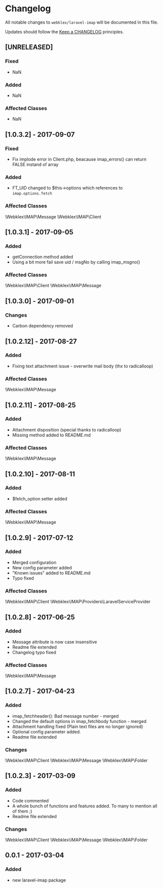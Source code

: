 # Changelog

All notable changes to `webklex/laravel-imap` will be documented in this file.

Updates should follow the [Keep a CHANGELOG](http://keepachangelog.com/) principles.

## [UNRELEASED]
### Fixed
- NaN

### Added
- NaN

### Affected Classes
- NaN


## [1.0.3.2] - 2017-09-07
### Fixed
- Fix implode error in Client.php, beacause imap_errors() can return FALSE instand of array

### Added
- FT_UID changed to $this->options which references to `imap.options.fetch`

### Affected Classes
\Webklex\IMAP\Message
\Webklex\IMAP\Client

## [1.0.3.1] - 2017-09-05
### Added
- getConnection method added
- Using a bit more fail save uid / msgNo by calling imap_msgno()

### Affected Classes
\Webklex\IMAP\Client
\Webklex\IMAP\Message

## [1.0.3.0] - 2017-09-01
### Changes
- Carbon dependency removed

## [1.0.2.12] - 2017-08-27
### Added
- Fixing text attachment issue - overwrite mail body (thx to radicalloop)

### Affected Classes
\Webklex\IMAP\Message

## [1.0.2.11] - 2017-08-25
### Added
- Attachment disposition (special thanks to radicalloop)
- Missing method added to README.md

### Affected Classes
\Webklex\IMAP\Message

## [1.0.2.10] - 2017-08-11
### Added
- $fetch_option setter added

### Affected Classes
\Webklex\IMAP\Message

## [1.0.2.9] - 2017-07-12
### Added
- Merged configuration
- New config parameter added
- "Known issues" added to README.md
- Typo fixed

### Affected Classes
\Webklex\IMAP\Client
\Webklex\IMAP\Providers\LaravelServiceProvider

## [1.0.2.8] - 2017-06-25
### Added
- Message attribute is now case insensitive
- Readme file extended
- Changelog typo fixed

### Affected Classes
\Webklex\IMAP\Message


## [1.0.2.7] - 2017-04-23
### Added
- imap_fetchheader(): Bad message number - merged
- Changed the default options in imap_fetchbody function - merged
- Attachment handling fixed (Plain text files are no longer ignored)
- Optional config parameter added.
- Readme file extended

### Changes 
\Webklex\IMAP\Client
\Webklex\IMAP\Message
\Webklex\IMAP\Folder

## [1.0.2.3] - 2017-03-09
### Added
- Code commented
- A whole bunch of functions and features added. To many to mention all of them ;)
- Readme file extended

### Changes 
\Webklex\IMAP\Client
\Webklex\IMAP\Message
\Webklex\IMAP\Folder

## 0.0.1 - 2017-03-04
### Added
- new laravel-imap package
